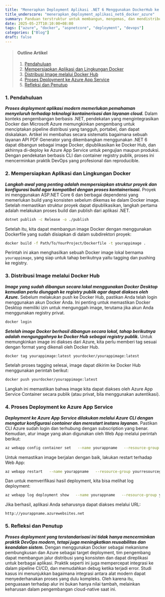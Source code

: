 ```yaml
---
title: "Menerapkan Deployment Aplikasi .NET 6 Menggunakan DockerHub ke Azure App Service"
title_underscore: "menerapkan_deployment_aplikasi_net6_docker_azure"
summary: Panduan terstruktur untuk membangun, mengemas, dan mendistribusikan aplikasi PDF Generator berbasis .NET 6 ke Azure melalui Docker.
date: 2025-05-27T10:10:00+08:00
tags: ["azure", "docker", "aspnetcore", "deployment", "devops"]
categories: ["Blog"]
draft: false
---
```


> #### Outline Artikel  
> 1. [Pendahuluan](#pendahuluan)  
> 2. [Mempersiapkan Aplikasi dan Lingkungan Docker](#mempersiapkan-aplikasi-dan-lingkungan-docker)  
> 3. [Distribusi Image melalui Docker Hub](#distribusi-image-melalui-docker-hub)  
> 4. [Proses Deployment ke Azure App Service](#proses-deployment-ke-azure-app-service)  
> 5. [Refleksi dan Penutup](#refleksi-dan-penutup)

<a id="pendahuluan"></a>  
### 1. Pendahuluan

***Proses deployment aplikasi modern memerlukan pemahaman menyeluruh terhadap teknologi kontainerisasi dan layanan cloud.*** Dalam konteks pengembangan berbasis .NET, pendekatan yang mengintegrasikan Docker dan Microsoft Azure memungkinkan pengembang untuk menciptakan pipeline distribusi yang tangguh, portabel, dan dapat diskalakan. Artikel ini membahas secara sistematis bagaimana sebuah layanan API PDF Generator yang dikembangkan menggunakan .NET 6 dapat dibangun sebagai image Docker, dipublikasikan ke Docker Hub, dan akhirnya di-deploy ke Azure App Service untuk pengujian maupun produksi. Dengan pendekatan berbasis CLI dan container registry publik, proses ini mencerminkan praktik DevOps yang profesional dan reproducible.

<a id="mempersiapkan-aplikasi-dan-lingkungan-docker"></a>  
### 2. Mempersiapkan Aplikasi dan Lingkungan Docker

***Langkah awal yang penting adalah mempersiapkan struktur proyek dan konfigurasi build agar kompatibel dengan proses kontainerisasi.*** Proyek ini menggunakan ASP.NET Core 6 dan berbagai dependensi yang memerlukan build yang konsisten sebelum dikemas ke dalam Docker image. Setelah memastikan struktur proyek dapat dipublikasikan, langkah pertama adalah melakukan proses build dan publish dari aplikasi .NET.

```bash
dotnet publish -c Release -o ./publish
```

Setelah itu, kita dapat membangun image Docker dengan menggunakan Dockerfile yang sudah disiapkan di dalam subdirektori proyek:

```bash
docker build -f Path/To/YourProject/Dockerfile -t yourappimage .
```

Perintah ini akan menghasilkan sebuah Docker image lokal bernama `yourappimage`, yang siap untuk tahap berikutnya yaitu tagging dan pushing ke registry.

<a id="distribusi-image-melalui-docker-hub"></a>  
### 3. Distribusi Image melalui Docker Hub

***Image yang sudah dibangun secara lokal menggunakan Docker Desktop kemudian perlu diunggah ke registry publik agar dapat diakses oleh Azure.*** Sebelum melakukan push ke Docker Hub, pastikan Anda telah login menggunakan akun Docker Anda. Ini penting untuk memastikan Docker Desktop memiliki izin untuk mengunggah image, terutama jika akun Anda menggunakan registry privat.

```bash
docker login
```

***Setelah image Docker berhasil dibangun secara lokal, tahap berikutnya adalah mengunggahnya ke Docker Hub sebagai registry publik.*** Untuk memungkinkan image ini diakses dari Azure, kita perlu memberi tag sesuai dengan format yang dikenali oleh Docker Hub.

```bash
docker tag yourappimage:latest yourdocker/yourappimage:latest
```

Setelah proses tagging selesai, image dapat dikirim ke Docker Hub menggunakan perintah berikut:

```bash
docker push yourdocker/yourappimage:latest
```

Langkah ini memastikan bahwa image kita dapat diakses oleh Azure App Service Container secara publik (atau privat, bila menggunakan autentikasi).

<a id="proses-deployment-ke-azure-app-service"></a>  
### 4. Proses Deployment ke Azure App Service

***Deployment ke Azure App Service dilakukan melalui Azure CLI dengan mengatur konfigurasi container dan merestart instans layanan.*** Pastikan CLI Azure sudah login dan terhubung dengan subscription yang benar. Kemudian, atur image yang akan digunakan oleh Web App melalui perintah berikut:

```bash
az webapp config container set   --name yourappname   --resource-group yourresourcegroup   --docker-custom-image-name yourdocker/yourappimage:latest
```

Untuk memastikan image berjalan dengan baik, lakukan restart terhadap Web App:

```bash
az webapp restart   --name yourappname   --resource-group yourresourcegroup
```

Dan untuk memverifikasi hasil deployment, kita bisa melihat log deployment:

```bash
az webapp log deployment show   --name yourappname   --resource-group yourresourcegroup
```

Jika berhasil, aplikasi Anda seharusnya dapat diakses melalui URL:
```
http://yourappname.azurewebsites.net
```

<a id="refleksi-dan-penutup"></a>  
### 5. Refleksi dan Penutup

***Proses deployment yang terstandarisasi ini tidak hanya mencerminkan praktik DevOps modern, tetapi juga meningkatkan reusabilitas dan keandalan sistem.*** Dengan menggunakan Docker sebagai mekanisme pembungkusan dan Azure sebagai target deployment, tim pengembang dapat membangun jalur distribusi yang konsisten dan dapat direplikasi untuk berbagai aplikasi. Praktik seperti ini juga mempercepat integrasi ke dalam pipeline CI/CD, dan memudahkan debug ketika terjadi error. Studi kasus ini menunjukkan bagaimana integrasi antara alat modern dapat menyederhanakan proses yang dulu kompleks. Oleh karena itu, penguasaan terhadap alur ini bukan hanya nilai tambah, melainkan keharusan dalam pengembangan cloud-native saat ini.
